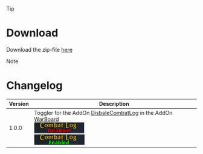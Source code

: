 > [!TIP]
> # Download
> Download the zip-file [here](https://github.com/Makume/ReturnOfReckoning-AddOns/blob/main/WarBoard_TogglerDisableCombatLog/WarBoard_TogglerDisableCombatLog.zip)

> [!NOTE]
> # Changelog
> 
> | Version  | Description |
> | ------------- | ------------- |
> | 1.0.0  | Toggler for the AddOn [DisbaleCombatLog](https://github.com/Makume/ReturnOfReckoning-AddOns/tree/main/DisableCombatLog) in the AddOn [WarBoard](https://tools.idrinth.de/addons/warboard/) <br> ![](https://github.com/Makume/ReturnOfReckoning-AddOns/blob/main/WarBoard_TogglerDisableCombatLog/(Images)/Disabled.png) <br>![](https://github.com/Makume/ReturnOfReckoning-AddOns/blob/main/WarBoard_TogglerDisableCombatLog/(Images)/Enabled.png)|